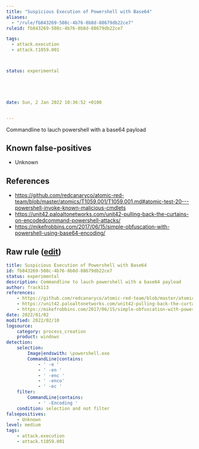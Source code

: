 ```yaml
---
title: "Suspicious Execution of Powershell with Base64"
aliases:
  - "/rule/fb843269-508c-4b76-8b8d-88679db22ce7"
ruleid: fb843269-508c-4b76-8b8d-88679db22ce7

tags:
  - attack.execution
  - attack.t1059.001



status: experimental





date: Sun, 2 Jan 2022 10:36:52 +0100


---
```


Commandline to lauch powershell with a base64 payload

<!--more-->


## Known false-positives

* Unknown



## References

* https://github.com/redcanaryco/atomic-red-team/blob/master/atomics/T1059.001/T1059.001.md#atomic-test-20---powershell-invoke-known-malicious-cmdlets
* https://unit42.paloaltonetworks.com/unit42-pulling-back-the-curtains-on-encodedcommand-powershell-attacks/
* https://mikefrobbins.com/2017/06/15/simple-obfuscation-with-powershell-using-base64-encoding/


## Raw rule ([edit](https://github.com/SigmaHQ/sigma/edit/master/rules/windows/process_creation/proc_creation_win_susp_powershell_encode.yml))
```yaml
title: Suspicious Execution of Powershell with Base64 
id: fb843269-508c-4b76-8b8d-88679db22ce7
status: experimental
description: Commandline to lauch powershell with a base64 payload 
author: frack113
references:
    - https://github.com/redcanaryco/atomic-red-team/blob/master/atomics/T1059.001/T1059.001.md#atomic-test-20---powershell-invoke-known-malicious-cmdlets
    - https://unit42.paloaltonetworks.com/unit42-pulling-back-the-curtains-on-encodedcommand-powershell-attacks/
    - https://mikefrobbins.com/2017/06/15/simple-obfuscation-with-powershell-using-base64-encoding/
date: 2022/01/02
modified: 2022/02/10
logsource:
    category: process_creation
    product: windows
detection:
    selection:
        Image|endswith: \powershell.exe
        CommandLine|contains:
            - ' -e '
            - ' -en '
            - ' -enc '
            - ' -enco'
            - ' -ec '
    filter:
        CommandLine|contains:
            - ' -Encoding '
    condition: selection and not filter
falsepositives:
    - Unknown
level: medium
tags:
    - attack.execution
    - attack.t1059.001

```
